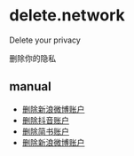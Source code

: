 # delete.network

Delete your privacy

删除你的隐私

## manual

* [删除新浪微博账户](https://github.com/delete-project/delete.network/issues/1)
* [删除抖音账户](https://github.com/delete-project/delete.network/issues/2)
* [删除简书账户](https://github.com/delete-project/delete.network/issues/3)
* [删除新浪微博账户](https://github.com/delete-project/delete.network/issues/4)

